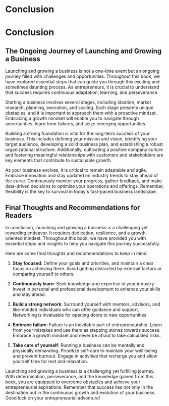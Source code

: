 # Conclusion

Conclusion
==========

The Ongoing Journey of Launching and Growing a Business
-------------------------------------------------------

Launching and growing a business is not a one-time event but an ongoing journey filled with challenges and opportunities. Throughout this book, we have explored essential steps that can guide you through this exciting and sometimes daunting process. As entrepreneurs, it is crucial to understand that success requires continuous adaptation, learning, and perseverance.

Starting a business involves several stages, including ideation, market research, planning, execution, and scaling. Each stage presents unique obstacles, and it is important to approach them with a proactive mindset. Embracing a growth mindset will enable you to navigate through uncertainties, learn from failures, and seize emerging opportunities.

Building a strong foundation is vital for the long-term success of your business. This includes defining your mission and vision, identifying your target audience, developing a solid business plan, and establishing a robust organizational structure. Additionally, cultivating a positive company culture and fostering meaningful relationships with customers and stakeholders are key elements that contribute to sustainable growth.

As your business evolves, it is critical to remain adaptable and agile. Embrace innovation and stay updated on industry trends to stay ahead of the curve. Continuously monitor your progress, gather feedback, and make data-driven decisions to optimize your operations and offerings. Remember, flexibility is the key to survival in today's fast-paced business landscape.

Final Thoughts and Recommendations for Readers
----------------------------------------------

In conclusion, launching and growing a business is a challenging yet rewarding endeavor. It requires dedication, resilience, and a growth-oriented mindset. Throughout this book, we have provided you with essential steps and insights to help you navigate this journey successfully.

Here are some final thoughts and recommendations to keep in mind:

1. **Stay focused**: Define your goals and priorities, and maintain a clear focus on achieving them. Avoid getting distracted by external factors or comparing yourself to others.

2. **Continuously learn**: Seek knowledge and expertise in your industry. Invest in personal and professional development to enhance your skills and stay ahead.

3. **Build a strong network**: Surround yourself with mentors, advisors, and like-minded individuals who can offer guidance and support. Networking is invaluable for opening doors to new opportunities.

4. **Embrace failure**: Failure is an inevitable part of entrepreneurship. Learn from your mistakes and use them as stepping stones towards success. Embrace a growth mindset and never be afraid to take calculated risks.

5. **Take care of yourself**: Running a business can be mentally and physically demanding. Prioritize self-care to maintain your well-being and prevent burnout. Engage in activities that recharge you and allow yourself time for rest and relaxation.

Launching and growing a business is a challenging yet fulfilling journey. With determination, perseverance, and the knowledge gained from this book, you are equipped to overcome obstacles and achieve your entrepreneurial aspirations. Remember that success lies not only in the destination but in the continuous growth and evolution of your business. Good luck on your entrepreneurial adventure!